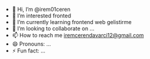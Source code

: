 - 👋 Hi, I’m @irem01ceren
- 👀 I’m interested fronted
- 🌱 I’m currently learning frontend web gelistirme
- 💞️ I’m looking to collaborate on ...
- 📫 How to reach me iremcerendavarci12@gmail.com
- 😄 Pronouns: ...
- ⚡ Fun fact: ...

<!---
irem01ceren/irem01ceren is a ✨ special ✨ repository because its `README.md` (this file) appears on your GitHub profile.
You can click the Preview link to take a look at your changes.
--->
             
